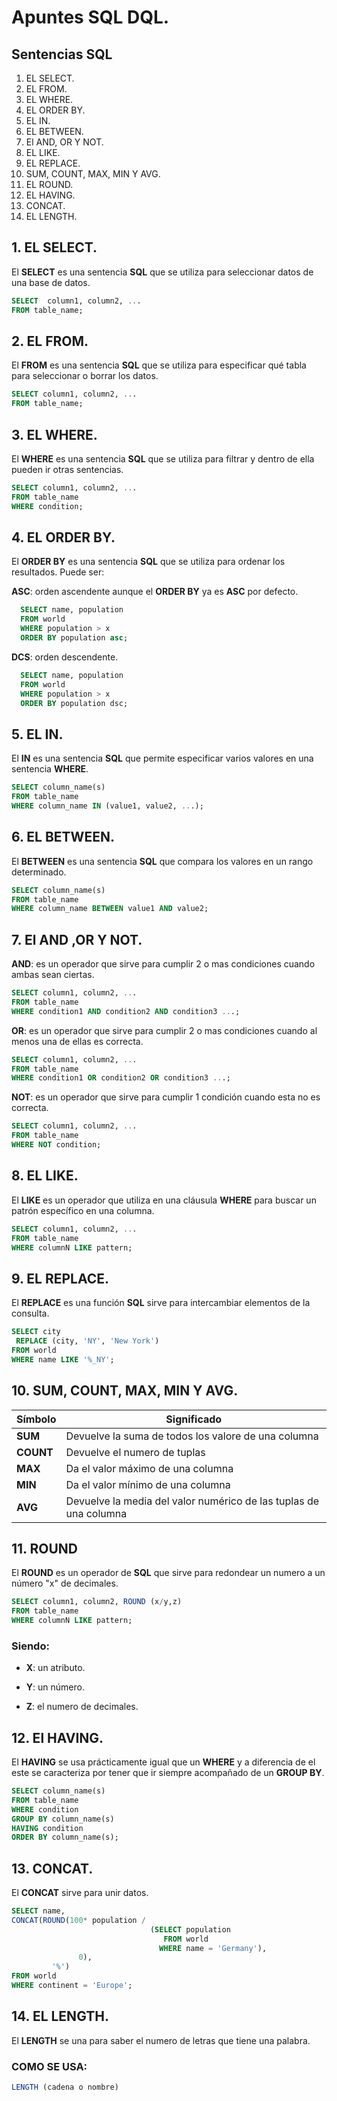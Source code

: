# Apuntes SQL DQL.
## Sentencias SQL
1. EL SELECT.
2. EL FROM.
3. EL WHERE.
4. EL ORDER BY.
5. EL IN.
6. EL BETWEEN.
7. El AND, OR Y NOT.
8. EL LIKE.
9. EL REPLACE.
10. SUM, COUNT, MAX, MIN Y AVG.
11. EL ROUND.
12. EL HAVING.
13. CONCAT.
14. EL LENGTH.

## 1. EL SELECT.
El **SELECT** es una sentencia **SQL** que se utiliza para seleccionar datos de una base de datos.
```sql
SELECT  column1, column2, ...
FROM table_name;
```

##  2. EL FROM.
El **FROM** es una sentencia **SQL** que se utiliza para especificar qué tabla para seleccionar o borrar los datos.

```sql
SELECT column1, column2, ...
FROM table_name;
```

##  3.  EL WHERE.
El **WHERE** es una sentencia **SQL** que se utiliza para filtrar y dentro de ella pueden ir otras sentencias.

```sql
SELECT column1, column2, ...
FROM table_name
WHERE condition;
```
##  4. EL ORDER BY.
El  **ORDER BY**  es una sentencia **SQL** que se utiliza para ordenar los resultados. Puede
ser:

**ASC**: orden ascendente aunque el **ORDER BY** ya es **ASC** por defecto.

```sql
  SELECT name, population
  FROM world
  WHERE population > x
  ORDER BY population asc;
```

**DCS**: orden descendente.

```sql
  SELECT name, population
  FROM world
  WHERE population > x
  ORDER BY population dsc;
```
##  5. EL IN.
El  **IN** es una sentencia **SQL** que permite especificar varios valores en una sentencia **WHERE**.

```sql
SELECT column_name(s)
FROM table_name
WHERE column_name IN (value1, value2, ...);
```
## 6. EL BETWEEN.
El  **BETWEEN** es una sentencia **SQL** que compara los valores en un rango determinado.

```sql
SELECT column_name(s)
FROM table_name
WHERE column_name BETWEEN value1 AND value2;
```
## 7. El AND ,OR Y NOT.

**AND**: es un operador que sirve para cumplir 2 o mas condiciones cuando ambas sean ciertas.

```sql
SELECT column1, column2, ...
FROM table_name
WHERE condition1 AND condition2 AND condition3 ...;
```
**OR**: es un operador que sirve para cumplir 2 o mas condiciones cuando al menos una de ellas es correcta.

```sql
SELECT column1, column2, ...
FROM table_name
WHERE condition1 OR condition2 OR condition3 ...;
```
**NOT**: es un operador que sirve para cumplir 1 condición cuando esta no es correcta.

```sql
SELECT column1, column2, ...
FROM table_name
WHERE NOT condition;
```
## 8. EL LIKE.

El **LIKE** es un operador que utiliza en una cláusula **WHERE** para buscar un patrón específico en una columna.


```sql
SELECT column1, column2, ...
FROM table_name
WHERE columnN LIKE pattern;
```

## 9. EL REPLACE.

El **REPLACE** es una función **SQL** sirve para intercambiar elementos de la consulta.

```sql
SELECT city
 REPLACE (city, 'NY', 'New York')
FROM world
WHERE name LIKE '%_NY';
```
## 10. SUM, COUNT, MAX, MIN Y AVG.

| Símbolo   | Significado                                                      |
| --------- | -----------------------------------------------------------------|
| **SUM**   | Devuelve la suma de todos los valore de una columna              | 
| **COUNT** | Devuelve el numero de tuplas                                     | 
| **MAX**   | Da el valor máximo de una columna                                | 
| **MIN**   | Da el valor mínimo de una columna                                |
| **AVG**   | Devuelve la media del valor numérico de las tuplas de una columna|

## 11. ROUND

El **ROUND** es un operador de **SQL** que sirve para redondear un numero a un número "x" de decimales.

```sql
SELECT column1, column2, ROUND (x/y,z)
FROM table_name
WHERE columnN LIKE pattern;
```
### Siendo:

* **X**: un atributo.

* **Y**: un número.

* **Z**: el numero de decimales.

## 12. El HAVING.

El **HAVING** se usa prácticamente igual que un **WHERE** y a diferencia de el este se caracteriza por tener que ir siempre acompañado de un **GROUP BY**.

```sql
SELECT column_name(s)
FROM table_name
WHERE condition
GROUP BY column_name(s)
HAVING condition
ORDER BY column_name(s);
```

## 13. CONCAT.

El **CONCAT** sirve para unir datos.

```sql
SELECT name, 
CONCAT(ROUND(100* population /
                               (SELECT population
                                  FROM world 
                                 WHERE name = 'Germany'),
               0),
         '%')
FROM world
WHERE continent = 'Europe';
```

## 14. EL LENGTH.

El **LENGTH** se una para saber el numero de letras que tiene una palabra.

### COMO SE USA:

```sql
LENGTH (cadena o nombre)
```

















